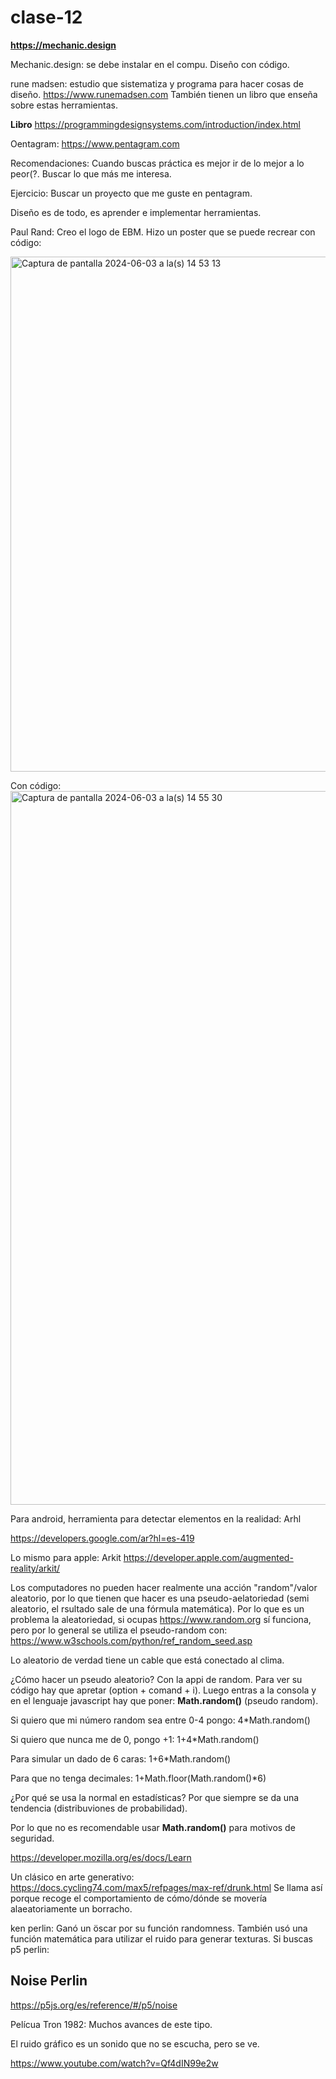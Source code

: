 # clase-12

**<https://mechanic.design>**

Mechanic.design: se debe instalar en el compu. Diseño con código. 

rune madsen: estudio que sistematiza y programa para hacer cosas de diseño. <https://www.runemadsen.com> También tienen un libro que enseña sobre estas herramientas.

**Libro** <https://programmingdesignsystems.com/introduction/index.html>

Oentagram: https://www.pentagram.com

Recomendaciones: Cuando buscas práctica es mejor ir de lo mejor a lo peor(?. Buscar lo que más me interesa.

Ejercicio: Buscar un proyecto que me guste en pentagram. 

Diseño es de todo, es aprender e implementar herramientas.

Paul Rand: Creo el logo de EBM. Hizo un poster que se puede recrear con código:

<img width="824" alt="Captura de pantalla 2024-06-03 a la(s) 14 53 13" src="https://github.com/BelenVeAg/dis9034-2024-1/assets/163448892/bfb756a5-3a64-46da-ad07-c3780652fb74">

Con código:
<img width="1142" alt="Captura de pantalla 2024-06-03 a la(s) 14 55 30" src="https://github.com/BelenVeAg/dis9034-2024-1/assets/163448892/23b31485-8733-4dea-9735-b637fee8b3cc">

Para android, herramienta para detectar elementos en la realidad: Arhl

<https://developers.google.com/ar?hl=es-419>

Lo mismo para apple: Arkit
<https://developer.apple.com/augmented-reality/arkit/>

Los computadores no pueden hacer realmente una acción "random"/valor aleatorio, por lo que tienen que hacer es una pseudo-aelatoriedad (semi aleatorio, el rsultado sale de una fórmula matemática). Por lo que es un problema la aleatoriedad, si ocupas <https://www.random.org> sí funciona, pero por lo general se utiliza el pseudo-random con: <https://www.w3schools.com/python/ref_random_seed.asp>

Lo aleatorio de verdad tiene un cable que está conectado al clima. 

¿Cómo hacer un pseudo aleatorio? Con la appi de random.  Para ver su código hay que apretar (option + comand + i). Luego entras a la consola y en el lenguaje javascript hay que poner: **Math.random()** (pseudo random).

Si quiero que mi número random sea entre 0-4 pongo: 4*Math.random()

Si quiero que nunca me de 0, pongo +1: 1+4*Math.random()

Para simular un dado de 6 caras: 1+6*Math.random()

Para que no tenga decimales: 1+Math.floor(Math.random()*6)

¿Por qué se usa la normal en estadísticas? Por que siempre se da una tendencia (distribuviones de probabilidad).

Por lo que no es recomendable usar **Math.random()** para motivos de seguridad.

<https://developer.mozilla.org/es/docs/Learn>

Un clásico en arte generativo:
<https://docs.cycling74.com/max5/refpages/max-ref/drunk.html>
Se llama así porque recoge el comportamiento de cómo/dónde se movería alaeatoriamente un borracho.

ken perlin: Ganó un öscar por su función randomness. También usó una función matemática para utilizar el ruido para generar texturas. Si buscas p5 perlin:

## Noise Perlin

<https://p5js.org/es/reference/#/p5/noise>

Pelícua Tron 1982: Muchos avances de este tipo.

El ruido gráfico es un sonido que no se escucha, pero se ve.

<https://www.youtube.com/watch?v=Qf4dIN99e2w>
